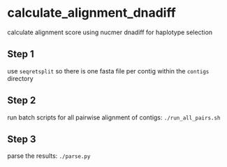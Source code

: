 # calculate_alignment_dnadiff
calculate alignment score using nucmer dnadiff for haplotype selection


## Step 1
use `seqretsplit` so there is one fasta file per contig within the `contigs` directory

## Step 2
run batch scripts for all pairwise alignment of contigs: `./run_all_pairs.sh`

## Step 3
parse the results: `./parse.py`
